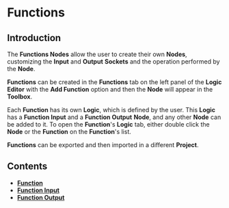# Functions

## Introduction

The **Functions Nodes** allow the user to create their own **Nodes**, customizing the **Input** and **Output** **Sockets** and the operation performed by the **Node**.

**Functions** can be created in the **Functions** tab on the left panel of the **Logic Editor** with the **Add Function** option and then the **Node** will appear in the **Toolbox**. 

Each **Function** has its own **Logic**, which is defined by the user. This **Logic** has a **Function Input** and a **Function Output** **Node**, and any other **Node** can be added to it. To open the **Function**'s **Logic** tab, either double click the **Node** or the **Function** on the **Function**'s list.

**Functions** can be exported and then imported in a different **Project**.

## Contents

* [**Function**](function.md)
 * [**Function Input**](function/function-input.md)
 * [**Function Output**](function/function-output.md)
